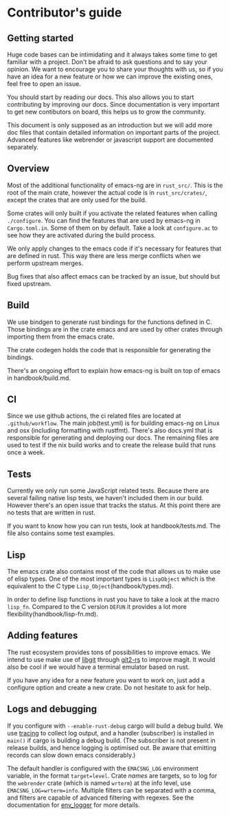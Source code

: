 # Contributor's guide

## Getting started

Huge code bases can be intimidating and it always takes some time to
get familiar with a project. Don't be afraid to ask questions and to
say your opinion. We want to encourage you to share your thoughts with
us, so if you have an idea for a new feature or how we can improve the
existing ones, feel free to open an issue.

You should start by reading our docs. This also allows you to start
contributing by improving our docs. Since documentation is very
important to get new contibutors on board, this helps us to grow the
community.

This document is only supposed as an introduction but we will add more
doc files that contain detailed information on important parts of the
project. Advanced features like webrender or javascript support are
documented separately.

## Overview

Most of the additional functionality of emacs-ng are in
`rust_src/`. This is the root of the main crate, however the actual
code is in `rust_src/crates/`, except the crates that are
only used for the build.

Some crates will only built if you activate the related features when
calling `./configure`. You can find the features that are used by
emacs-ng in `Cargo.toml.in`. Some of them on by default. Take a look
at `configure.ac` to see how they are activated during the build
process.

We only apply changes to the emacs code if it's necessary for features
that are defined in rust. This way there are less merge conflicts when
we perform upstream merges.

Bug fixes that also affect emacs can be tracked by an issue, but
should but fixed upstream.

## Build

We use bindgen to generate rust bindings for the functions defined in
C. Those bindings are in the crate emacs and are used by other crates
through importing them from the emacs crate.

The crate codegen holds the code that is responsible for generating
the bindings.

There's an ongoing effort to explain how emacs-ng is built on top of
emacs in handbook/build.md.

## CI

Since we use github actions, the ci related files are located at
`.github/workflow`. The main job(test.yml) is for building emacs-ng
on Linux and osx (including formatting with rustfmt). There's also
docs.yml that is responsible for generating and deploying our docs.
The remaining files are used to test if the nix build works and to
create the release build that runs once a week.

## Tests

Currently we only run some JavaScript related tests. Because there are several
failing native lisp tests, we haven't included them in our build.
However there's an open issue that tracks the status. At this point
there are no tests that are written in rust.

If you want to know how you can run tests, look at handbook/tests.md.
The file also contains some test examples.

## Lisp

The emacs crate also contains most of the code that allows us to make
use of elisp types. One of the most important types is `LispObject`
which is the equivalent to the C type
`Lisp_Object`(handbook/types.md).

In order to define lisp functions in rust you have to take a look at
the macro `lisp_fn`. Compared to the C version `DEFUN` it provides a
lot more flexibility(handbook/lisp-fn.md).

## Adding features

The rust ecosystem provides tons of possibilities to improve emacs.
We intend to use make use of
[libgit](https://github.com/libgit2/libgit2) through
[git2-rs](https://github.com/rust-lang/git2-rs) to improve magit. It
would also be cool if we would have a terminal emulator based on rust.

If you have any idea for a new feature you want to work on, just add a
configure option and create a new crate. Do not hesitate to ask for help.

## Logs and debugging

If you configure with `--enable-rust-debug` cargo will build a debug
build.  We use [tracing](https://docs.rs/tracing/latest/tracing/) to
collect log output, and a handler (subscriber) is installed in
`main()` if cargo is building a debug build.  (The subscriber is not
present in release builds, and hence logging is optimised out.  Be
aware that emitting records can slow down emacs considerably.)

The default handler is configured with the `EMACSNG_LOG` environment
variable, in the format `target=level`.  Crate *names* are targets, so
to log for the `webrender` crate (which is named `wrterm`) at the info
level, use `EMACSNG_LOG=wrterm=info`.  Multiple filters can be
separated with a comma, and filters are capable of advanced filtering
with regexes.  See the documentation for
[env_logger](https://docs.rs/env_logger/latest/env_logger/) for more details.
